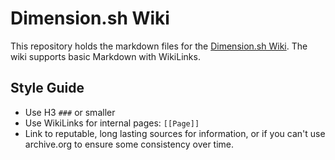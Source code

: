 # Dimension.sh Wiki

This repository holds the markdown files for the [Dimension.sh Wiki](https://dimension.sh/cgi/wiki.cgi). The wiki supports basic Markdown with WikiLinks.

## Style Guide

* Use H3 `###` or smaller
* Use WikiLinks for internal pages: `[[Page]]`
* Link to reputable, long lasting sources for information, or if you can't use archive.org to ensure some consistency over time.